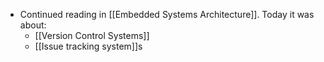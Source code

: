 - Continued reading in [[Embedded Systems Architecture]]. Today it was about:
	- [[Version Control Systems]]
	- [[Issue tracking system]]s